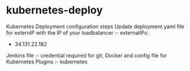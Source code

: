 # kubernetes-deploy

Kubernetes Deployment configuration steps
Update deployment.yaml file for externIP with the IP of your loadbalancer :- externalIPs:
  - 34.131.22.182

Jenkins file :- credential required for git, Docker and config file for Kubernetes
Plugins :- kubernetes
